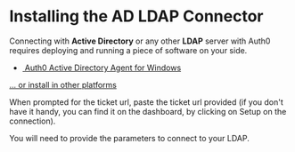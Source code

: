# Installing the AD LDAP Connector

Connecting with __Active Directory__ or any other __LDAP__ server with Auth0 requires deploying and running a piece of software on your side.

<div class="platform-selector">

  <div class="installers">
    <ul>
      <li>
        <a class="download-link" href="http://cdn.auth0.com/adldap.msi">
          <img src="//cdn.auth0.com/docs/img/node-windows.png" alt="">
          Auth0 Active Directory Agent for Windows
          <small class="download-version"></small>
        </a>
        <span class="hash"></span>
      </li>
    </ul>
  </div>

<a href="@@env.BASE_URL@@/connector/install-other-platforms" class="other-platforms">... or install in other platforms</a>

When prompted for the ticket url, paste the ticket url provided (if you don't have it handy, you can find it on the dashboard, by clicking on Setup on the connection).

You will need to provide the parameters to connect to your LDAP.

<script type="text/javascript">
  $.getJSON('https://cdn.auth0.com/connector/windows/latest.json', function (data) {
    $('.download-link').attr('href', data.url);
    $('.download-version').text('Current version: ' + data.version);
    $('.hash').text('Checsum (SHA1): ' + data.checksum);
  })
</script>